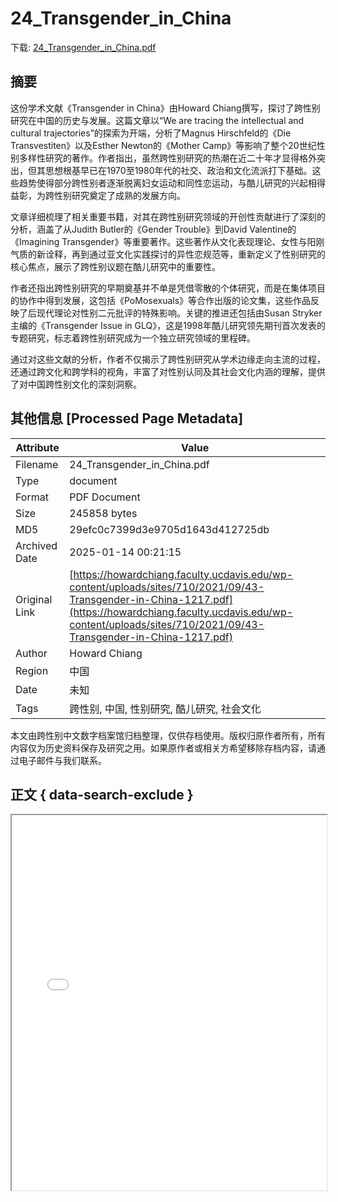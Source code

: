 # 24_Transgender_in_China

<!-- tcd_download_link -->
下载: <a href="24_Transgender_in_China.pdf" download>24_Transgender_in_China.pdf</a>
<!-- tcd_download_link_end -->

## 摘要

<!-- tcd_abstract -->
这份学术文献《Transgender in China》由Howard Chiang撰写，探讨了跨性别研究在中国的历史与发展。这篇文章以“We are tracing the intellectual and cultural trajectories”的探索为开端，分析了Magnus Hirschfeld的《Die Transvestiten》以及Esther Newton的《Mother Camp》等影响了整个20世纪性别多样性研究的著作。作者指出，虽然跨性别研究的热潮在近二十年才显得格外突出，但其思想根基早已在1970至1980年代的社交、政治和文化流派打下基础。这些趋势使得部分跨性别者逐渐脱离妇女运动和同性恋运动，与酷儿研究的兴起相得益彰，为跨性别研究奠定了成熟的发展方向。

文章详细梳理了相关重要书籍，对其在跨性别研究领域的开创性贡献进行了深刻的分析，涵盖了从Judith Butler的《Gender Trouble》到David Valentine的《Imagining Transgender》等重要著作。这些著作从文化表现理论、女性与阳刚气质的新诠释，再到通过亚文化实践探讨的异性恋规范等，重新定义了性别研究的核心焦点，展示了跨性别议题在酷儿研究中的重要性。

作者还指出跨性别研究的早期奠基并不单是凭借零散的个体研究，而是在集体项目的协作中得到发展，这包括《PoMosexuals》等合作出版的论文集，这些作品反映了后现代理论对性别二元批评的特殊影响。关键的推进还包括由Susan Stryker主编的《Transgender Issue in GLQ》，这是1998年酷儿研究领先期刊首次发表的专题研究，标志着跨性别研究成为一个独立研究领域的里程碑。

通过对这些文献的分析，作者不仅揭示了跨性别研究从学术边缘走向主流的过程，还通过跨文化和跨学科的视角，丰富了对性别认同及其社会文化内涵的理解，提供了对中国跨性别文化的深刻洞察。

<!-- tcd_abstract_end -->

## 其他信息 [Processed Page Metadata]

| Attribute       | Value                                  |
|-----------------|----------------------------------------|
| Filename        | 24_Transgender_in_China.pdf                             |
| Type            | document                                 |
| Format          | PDF Document                               |
| Size            | 245858 bytes                           |
| MD5             | 29efc0c7399d3e9705d1643d412725db                                  |
| Archived Date   | 2025-01-14 00:21:15                             |
| Original Link   | [https://howardchiang.faculty.ucdavis.edu/wp-content/uploads/sites/710/2021/09/43-Transgender-in-China-1217.pdf](https://howardchiang.faculty.ucdavis.edu/wp-content/uploads/sites/710/2021/09/43-Transgender-in-China-1217.pdf)                         |
| Author          | Howard Chiang                               |
| Region          | 中国                               |
| Date            | 未知                                 |
| Tags            | 跨性别, 中国, 性别研究, 酷儿研究, 社会文化                                 |

本文由跨性别中文数字档案馆归档整理，仅供存档使用。版权归原作者所有，所有内容仅为历史资料保存及研究之用。如果原作者或相关方希望移除存档内容，请通过电子邮件与我们联系。

## 正文 { data-search-exclude }

<!-- tcd_main_text -->
<iframe src="../24_Transgender_in_China.pdf" width="100%" height="600px">
    <p>无法显示PDF，请下载查看。</p>
</iframe>
<!-- tcd_main_text_end -->


